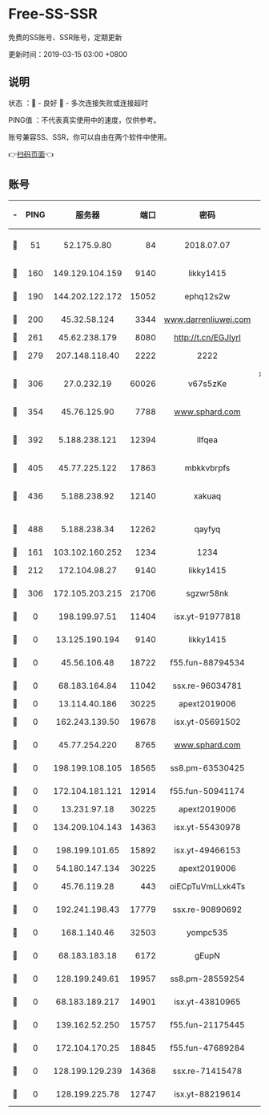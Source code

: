 # Free-SS-SSR

免费的SS账号、SSR账号，定期更新

更新时间：2019-03-15 03:00 +0800

## 说明

状态     ：🙂 - 良好 🙁 - 多次连接失败或连接超时

PING值   ：不代表真实使用中的速度，仅供参考。

账号兼容SS、SSR，你可以自由在两个软件中使用。

👉[扫码页面](https://liesauer.github.io/Free-SS-SSR/)👈

## 账号

|-|PING|服务器|端口|密码|加密方式|区域|
|:----:|:----:|:-----:|-----:|:----:|:----:|:----:|
|🙂|51|52.175.9.80|84|2018.07.07|chacha20-ietf-poly1305|HK|
|🙂|160|149.129.104.159|9140|likky1415|aes-256-cfb|HK|
|🙂|190|144.202.122.172|15052|ephq12s2w|aes-256-cfb|US|
|🙂|200|45.32.58.124|3344|www.darrenliuwei.com|aes-256-cfb|JP|
|🙂|261|45.62.238.179|8080|http://t.cn/EGJIyrl|rc4-md5|CA|
|🙂|279|207.148.118.40|2222|2222|aes-256-cfb|SG|
|🙂|306|27.0.232.19|60026|v67s5zKe|xchacha20-ietf-poly1305|HK|
|🙂|354|45.76.125.90|7788|www.sphard.com|aes-256-cfb|AU|
|🙂|392|5.188.238.121|12394|llfqea|chacha20-ietf-poly1305|BR|
|🙂|405|45.77.225.122|17863|mbkkvbrpfs|aes-256-cfb|GB|
|🙂|436|5.188.238.92|12140|xakuaq|chacha20-ietf-poly1305|BR|
|🙂|488|5.188.238.34|12262|qayfyq|chacha20-ietf-poly1305|BR|
|🙂|161|103.102.160.252|1234|1234|rc4-md5|JP|
|🙂|212|172.104.98.27|9140|likky1415|aes-256-cfb|JP|
|🙂|306|172.105.203.215|21706|sgzwr58nk|aes-256-cfb|JP|
|🙁|0|198.199.97.51|11404|isx.yt-91977818|aes-256-cfb|US|
|🙁|0|13.125.190.194|9140|likky1415|aes-256-cfb|KR|
|🙁|0|45.56.106.48|18722|f55.fun-88794534|aes-256-cfb|US|
|🙁|0|68.183.164.84|11042|ssx.re-96034781|aes-256-cfb|US|
|🙁|0|13.114.40.186|30225|apext2019006|chacha20|JP|
|🙁|0|162.243.139.50|19678|isx.yt-05691502|aes-256-cfb|US|
|🙁|0|45.77.254.220|8765|www.sphard.com|aes-256-cfb|SG|
|🙁|0|198.199.108.105|18565|ss8.pm-63530425|aes-256-cfb|US|
|🙁|0|172.104.181.121|12914|f55.fun-50941174|aes-256-cfb|SG|
|🙁|0|13.231.97.18|30225|apext2019006|chacha20|JP|
|🙁|0|134.209.104.143|14363|isx.yt-55430978|aes-256-cfb|SG|
|🙁|0|198.199.101.65|15892|isx.yt-49466153|aes-256-cfb|US|
|🙁|0|54.180.147.134|30225|apext2019006|chacha20|KR|
|🙁|0|45.76.119.28|443|oiECpTuVmLLxk4Ts|aes-256-cfb|AU|
|🙁|0|192.241.198.43|17779|ssx.re-90890692|aes-256-cfb|US|
|🙁|0|168.1.140.46|32503|yompc535|aes-256-cfb|AU|
|🙁|0|68.183.183.18|6172|gEupN|aes-256-cfb|SG|
|🙁|0|128.199.249.61|19957|ss8.pm-28559254|aes-256-cfb|SG|
|🙁|0|68.183.189.217|14901|isx.yt-43810965|aes-256-cfb|SG|
|🙁|0|139.162.52.250|15757|f55.fun-21175445|aes-256-cfb|SG|
|🙁|0|172.104.170.25|18845|f55.fun-47689284|aes-256-cfb|SG|
|🙁|0|128.199.129.239|14368|ssx.re-71415478|aes-256-cfb|SG|
|🙁|0|128.199.225.78|12747|isx.yt-88219614|aes-256-cfb|SG|
